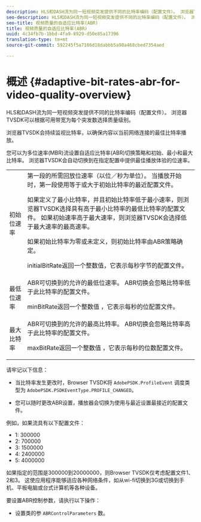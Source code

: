 ```yaml
---
description: HLS和DASH流为同一短视频突发提供不同的比特率编码（配置文件）。 浏览器TVSDK可以根据可用带宽为每个突发数选择质量级别。
seo-description: HLS和DASH流为同一短视频突发提供不同的比特率编码（配置文件）。 浏览器TVSDK可以根据可用带宽为每个突发数选择质量级别。
seo-title: 视频质量的自适应比特率(ABR)
title: 视频质量的自适应比特率(ABR)
uuid: 4c34fb7b-1bbd-4fa9-8929-d50e85a17396
translation-type: tm+mt
source-git-commit: 592245f5a7186d18dabbb5a98a468cbed7354aed

---
```



# 概述 {#adaptive-bit-rates-abr-for-video-quality-overview}

HLS和DASH流为同一短视频突发提供不同的比特率编码（配置文件）。 浏览器TVSDK可以根据可用带宽为每个突发数选择质量级别。

浏览器TVSDK会持续监视比特率，以确保内容以当前网络连接的最佳比特率播放。

您可以为多位速率(MBR)流设置自适应比特率(ABR)切换策略和初始、最小和最大比特率。 浏览器TVSDK会自动切换到在指定配置中提供最佳播放体验的位速率。

<table id="table_AF838E082235406AA359BF1C1A77F85F"> 
 <tbody> 
  <tr> 
   <td colname="col01"> 初始位速率 </td> 
   <td colname="col2">第一段的所需回放位速率（以位／秒为单位）。 当播放开始时，第一段使用等于或大于初始比特率的最近配置文件。 <p> 如果定义了最小比特率，并且初始比特率低于最小速率，则浏览器TVSDK选择具有高于最小比特率的最低比特率的配置文件。 如果初始速率高于最大速率，则浏览器TVSDK会选择低于最大速率的最高速率。 </p> <p>如果初始比特率为零或未定义，则初始比特率由ABR策略确定。 </p> <p><span class="codeph"> initialBitRate返回一个整数值，它表示每秒字节的配置文件。</span> </p> </td> 
  </tr> 
  <tr> 
   <td colname="col01"> 最低位速率 </td> 
   <td colname="col2">ABR可切换到的允许的最低位速率。 ABR切换会忽略比特率低于此比特率的配置文件。 <p><span class="codeph"> minBitRate返回一个整数值</span> ，它表示每秒的位配置文件。 </p> </td> 
  </tr> 
  <tr> 
   <td colname="col01"> 最大比特率 </td> 
   <td colname="col2">ABR可切换到的允许的最高比特率。 ABR切换会忽略比特率高于此比特率的配置文件。 <p><span class="codeph"> maxBitRate返回一个整数值</span> ，它表示每秒的位数配置文件。 </p> </td> 
  </tr> 
 </tbody> 
</table>

请牢记以下信息：

* 当比特率发生更改时，Browser TVSDK将 `AdobePSDK.ProfileEvent` 调度类型为 `AdobePSDK.PSDKEventType.PROFILE_CHANGED`。

* 您可以随时更改ABR设置，播放器会切换为使用与最近设置最接近的配置文件。

例如，如果流具有以下配置文件：

* 1: 300000
* 2: 700000
* 3: 1500000
* 4: 2400000
* 5: 4000000

如果指定的范围是300000到20000000，则Browser TVSDK仅考虑配置文件1、2和3。 这使应用程序能够适应各种网络条件，如从wi-fi切换到3G或切换到手机、平板电脑或台式计算机等各种设备。

要设置ABR控制参数，请执行以下操作：

* 设置类的参 `ABRControlParameters` 数。

